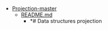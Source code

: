 - <a href = "E:\Node_projects\Node_Way\ArchivTSH_2\ArhivTimur_2\Projection-master\cat.Projection-master\dir.Projection-master.md">Projection-master</a>
    - <a href = "E:\Node_projects\Node_Way\ArchivTSH_2\ArhivTimur_2\Projection-master\README.md">README.md</a>
        - *# Data structures projection
